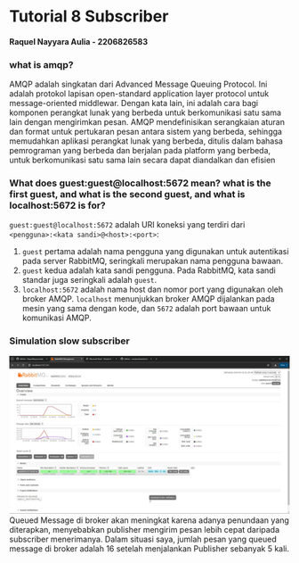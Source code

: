 # Tutorial 8 Subscriber

#### Raquel Nayyara Aulia - 2206826583

### what is amqp?
AMQP adalah singkatan dari Advanced Message Queuing Protocol. Ini adalah protokol lapisan open-standard application layer protocol untuk message-oriented middlewar. Dengan kata lain, ini adalah cara bagi komponen perangkat lunak yang berbeda untuk berkomunikasi satu sama lain dengan mengirimkan pesan. AMQP mendefinisikan serangkaian aturan dan format untuk pertukaran pesan antara sistem yang berbeda, sehingga memudahkan aplikasi perangkat lunak yang berbeda, ditulis dalam bahasa pemrograman yang berbeda dan berjalan pada platform yang berbeda, untuk berkomunikasi satu sama lain secara dapat diandalkan dan efisien

### What does guest:guest@localhost:5672 mean? what is the first guest, and what is the second guest, and what is localhost:5672 is for?
`guest:guest@localhost:5672` adalah URI koneksi yang terdiri dari `<pengguna>:<kata sandi>@<host>:<port>`:

1. `guest` pertama adalah nama pengguna yang digunakan untuk autentikasi pada server RabbitMQ, seringkali merupakan nama pengguna bawaan.
2. `guest` kedua adalah kata sandi pengguna. Pada RabbitMQ, kata sandi standar juga seringkali adalah `guest`.
3. `localhost:5672` adalah nama host dan nomor port yang digunakan oleh broker AMQP. `localhost` menunjukkan broker AMQP dijalankan pada mesin yang sama dengan kode, dan `5672` adalah port bawaan untuk komunikasi AMQP.

### Simulation slow subscriber
![Simulation slow subscriber](assets/image/Simulation%20slow%20subscriber.jpg)Queued Message di broker akan meningkat karena adanya penundaan yang diterapkan, menyebabkan publisher mengirim pesan lebih cepat daripada subscriber menerimanya. Dalam situasi saya, jumlah pesan yang queued message di broker adalah 16 setelah menjalankan Publisher sebanyak 5 kali.